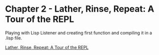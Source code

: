 # Chapter 2 - Lather, Rinse, Repeat: A Tour of the REPL

Playing with Lisp Listener and creating first function and compiling it in a .lisp file.

[Lather, Rinse, Repeat: A Tour of the REPL](http://www.gigamonkeys.com/book/lather-rinse-repeat-a-tour-of-the-repl.html)
